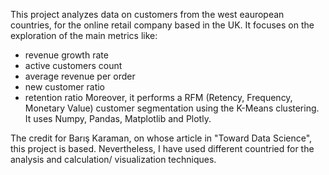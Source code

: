 This project analyzes data on customers from the west eauropean countries, for the online retail company based in the UK. It focuses on the exploration of the main metrics like:
- revenue growth rate
- active customers count
- average revenue per order
- new customer ratio
- retention ratio
Moreover, it performs a RFM (Retency, Frequency, Monetary Value) customer segmentation using the K-Means clustering.
It uses Numpy, Pandas, Matplotlib and Plotly.

The credit for Barış Karaman, on whose article in "Toward Data Science", this project is based. 
Nevertheless, I have used different countried for the analysis and calculation/ visualization techniques.
